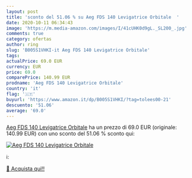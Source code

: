 ```yaml
---
layout: post
title: 'sconto del 51.06 % su Aeg FDS 140 Levigatrice Orbitale  '
date: 2020-10-11 06:34:43
image: 'https://m.media-amazon.com/images/I/41cUHK0d9gL._SL200_.jpg'
comments: true
category: ofertas
author: ring
slug: 'B005S1VHKI-it Aeg FDS 140 Levigatrice Orbitale'
tags: 
actualPrice: 69.0 EUR
currency: EUR
price: 69.0
comparePrice: 140.99 EUR
prodname: 'Aeg FDS 140 Levigatrice Orbitale'
country: 'it'
flag: '🇮🇹'
buyurl: 'https://www.amazon.it/dp/B005S1VHKI/?tag=tolees00-21'
descuento: '51.06'
average: '69.0'
---
```


[Aeg FDS 140 Levigatrice Orbitale](https://www.amazon.it/dp/B005S1VHKI/?tag=tolees00-21) ha un prezzo di 69.0 EUR (originale: 140.99 EUR) con uno sconto del 51.06 % sconto qui:

[![Aeg FDS 140 Levigatrice Orbitale](https://m.media-amazon.com/images/I/41cUHK0d9gL._SL200_.jpg)](https://www.amazon.it/dp/B005S1VHKI/?tag=tolees00-21)

ℹ️:


[🛒 Acquista qui!!](https://www.amazon.it/dp/B005S1VHKI/?tag=tolees00-21)
